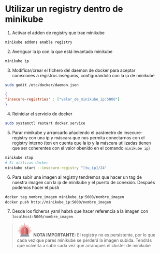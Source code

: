# Utilizar un registry dentro de minikube

1. Activar el addon de registry que trae minikube
```bash
minikube addons enable registry
```
2. Averiguar la ip con la que está levantado minikube

```bash
minikube ip
```

3. Modificar/crear el fichero del daemon de docker para aceptar conexiones a registros inseguros, configurandolo con la ip de minikube

```bash
sudo gedit /etc/docker/daemon.json 
```
```json
{
"insecure-registries" : ["valor_de_minikube_ip:5000"]
}
```

4. Reiniciar el servicio de docker

```bash
sudo systemctl restart docker.service
```

5. Parar  minikube y arrancarlo añadiendo el parámetro de insecure-registry con una ip y máscara que nos permita conectarnos con el registry interno (ten en cuenta que la ip y la máscara utilizadas tienen que ser coherentes con el valor obenido en el comando `minikube ip`)

```bash
minikube stop
# Si utilizas docker
minikube start --insecure-registry "[tu_ip]/24"
```

6. Para subir una imagen al registry tendremos que hacer un tag de nuestra imagen con la ip de minikube y el puerto de conexión. Después podemos hacer el push

```bash
docker tag nombre_imagen minikube_ip:5000/nombre_imagen
docker push http://minikube_ip:5000/nombre_imagen
```

7. Desde los ficheros yaml habrá que hacer referencia a la imagen con `localhost:5000/nombre_imagen`



> <img src="../img/siren-2859792.svg" width="50px"/> **NOTA IMPORTANTE:** El registry no es persistente, por lo que cada vez que pares minikube se perderá la imagen subida. Tendrás que volverla a subir cada vez que arranques el cluster de minikube


